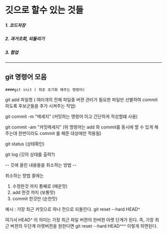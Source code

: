

깃으로 할수 있는 것들
====================
##### 1. 코드저장
##### 2. 과거조회, 되돌리기
##### 3. 협업

------------------------------



git 명령어 모음
---------------


    ####git init ( 최초 초기화 해주는 명령어)

git add 파일명 ( 여러개의 전체 파일중 버젼 관리가 필요한 파일만 선별하여 commit 하도록 후보군들을 추가 시켜주는 작업)

git commit -m "메세지" (커밋하는 명령어 이고 간단하게 작성할떄 사용)

git commit -am  "커밋메세지"
(위 명령어는 add 와 commit를 동시에 할 수 있게 해주는데 한번이라도 commit 를 해준 대상에만 적용됨)

git status (상태확인)

git log (깃의 상태를 출력?)



-- 깃에 올린 내용들을 취소하는 방법 --

취소하는 방법 중에는

1. 수정한것 까지 통째로 (매운맛)
2. add 한것 까지 (보통맛)
3. commit 한것만 (순한맛)

예시 : 가장 최근 커밋으로 하나 전으로 되돌린다.
git reset --hard HEAD^ 

여기서 HEAD^ 의 의미는 가장 최근 파일 버젼의 한버젼 아랫 단계가 된다.
즉,
가장 최근 버젼의 두단계 아랫버젼을 원한다면
git reset --hard HEAD^^^ 이렇게 하면된다.


